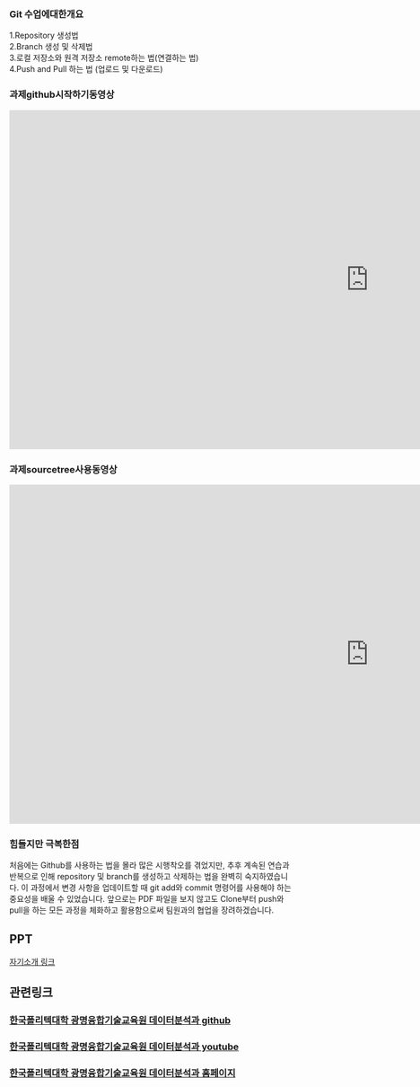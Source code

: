 ### Git 수업에대한개요
1.Repository 생성법 <br>
2.Branch 생성 및 삭제법 <br>
3.로컬 저장소와 원격 저장소 remote하는 법(연결하는 법)<br>
4.Push and Pull 하는 법 (업로드 및 다운로드)<br>

### 과제github시작하기동영상

<iframe width="1280" height="604" src="https://www.youtube.com/embed/UkT7n2CbiZE" title="YouTube video player" frameborder="0" allow="accelerometer; autoplay; clipboard-write; encrypted-media; gyroscope; picture-in-picture" allowfullscreen></iframe>

### 과제sourcetree사용동영상
<iframe width="1280" height="604" src="https://www.youtube.com/embed/BktLA2_IJ0I" title="YouTube video player" frameborder="0" allow="accelerometer; autoplay; clipboard-write; encrypted-media; gyroscope; picture-in-picture" allowfullscreen></iframe>

### 힘들지만 극복한점
처음에는 Github를 사용하는 법을 몰라 많은 시행착오를 겪었지만, 추후 계속된 연습과 반복으로 인해 repository 및 branch를 생성하고 삭제하는 법을 완벽히 숙지하였습니다.
이 과정에서 변경 사항을 업데이트할 때 git add와 commit 명령어를 사용해야 하는 중요성을 배울 수 있었습니다. 앞으로는 PDF 파일을 보지 않고도 Clone부터 push와 pull을 하는
모든 과정을 체화하고 활용함으로써 팀원과의 협업을 장려하겠습니다.

## PPT
[자기소개 링크](https://o365kopo-my.sharepoint.com/:b:/g/personal/heejinlee_office_kopo_ac_kr/Ea_ueurw4h1GlbyNK0mPzwEBms9hIV-SYDNSv5q26pd4PA?e=hCdjHl) <br>

## 관련링크
### [한국폴리텍대학 광명융합기술교육원 데이터분석과 github](https://koposoftware.github.io)
### [한국폴리텍대학 광명융합기술교육원 데이터분석과 youtube](https://www.youtube.com/channel/UCwTOdBeKnZo83qTpqc8-rTQ)
### [한국폴리텍대학 광명융합기술교육원 데이터분석과 홈페이지](https://www.kopo.ac.kr/gm)
